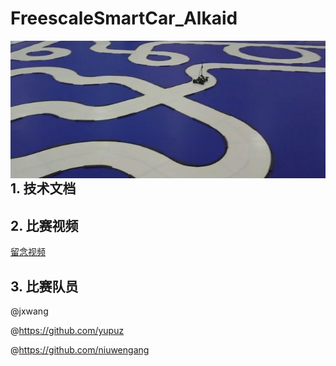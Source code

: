 # FreescaleSmartCar_Alkaid

<img src="pic2.jpeg" align="left"   />    

## 1. 技术文档
## 2. 比赛视频
[留念视频](https://www.bilibili.com/video/BV1qV411e72Q/?spm_id_from=333.999.0.0)

## 3. 比赛队员

@jxwang

@https://github.com/yupuz

@https://github.com/niuwengang  

